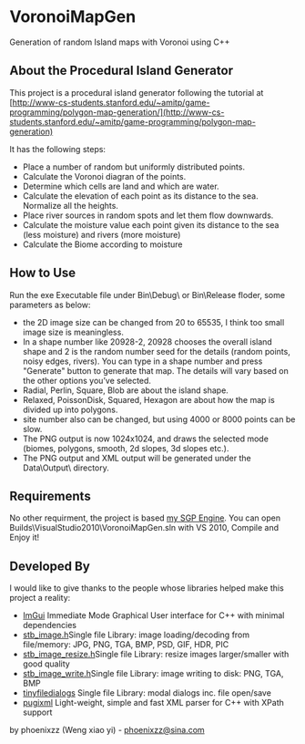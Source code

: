# VoronoiMapGen
Generation of random Island maps with Voronoi using C++

About the Procedural Island Generator
-------
This project is a procedural island generator following the tutorial at [http://www-cs-students.stanford.edu/~amitp/game-programming/polygon-map-generation/](http://www-cs-students.stanford.edu/~amitp/game-programming/polygon-map-generation) 

It has the following steps:

   - Place a number of random but uniformly distributed points.
   - Calculate the Voronoi diagran of the points.
   - Determine which cells are land and which are water.
   - Calculate the elevation of each point as its distance to the sea. Normalize all the heights.
   - Place river sources in random spots and let them flow downwards.
   - Calculate the moisture value each point given its distance to the sea (less moisture) and rivers (more moisture)
   - Calculate the Biome according to moisture

How to Use
-------
Run the exe Executable file under Bin\Debug\ or Bin\Release floder, some parameters as below:
 - the 2D image size can be changed from 20 to 65535, I think too small image size is meaningless.
 - In a shape number like 20928-2, 20928 chooses the overall island shape and 2 is the random number seed for the details (random points, noisy edges, rivers). 
 You can type in a shape number and press "Generate" button to generate that map. The details will vary based on the other options you’ve selected.
 - Radial, Perlin, Square, Blob are about the island shape.
 - Relaxed, PoissonDisk, Squared, Hexagon are about how the map is divided up into polygons.
 - site number also can be changed, but using 4000 or 8000 points can be slow.
 - The PNG output is now 1024x1024, and draws the selected mode (biomes, polygons, smooth, 2d slopes, 3d slopes etc.). 
 - The PNG output and XML output will be generated under the Data\Output\ directory.

Requirements
-------
No other requirment, the project is based [my SGP Engine](https://github.com/phoenixzz/SGPEngine).
You can open Builds\VisualStudio2010\VoronoiMapGen.sln with VS 2010, Compile and Enjoy it!


Developed By
-------
I would like to give thanks to the people whose libraries helped make this project a reality:

- [ImGui](https://github.com/ocornut/imgui)  Immediate Mode Graphical User interface for C++ with minimal dependencies
- [stb_image.h](https://github.com/nothings/stb/blob/master/stb_image.h)Single file Library: image loading/decoding from file/memory: JPG, PNG, TGA, BMP, PSD, GIF, HDR, PIC
- [stb_image_resize.h](https://github.com/nothings/stb/blob/master/stb_image_resize.h)Single file Library: resize images larger/smaller with good quality
- [stb_image_write.h](https://github.com/nothings/stb/blob/master/stb_image_write.h)Single file Library: image writing to disk: PNG, TGA, BMP
- [tinyfiledialogs](https://sourceforge.net/projects/tinyfiledialogs/) Single file Library: modal dialogs inc. file open/save
- [pugixml](http://pugixml.org/) Light-weight, simple and fast XML parser for C++ with XPath support

by phoenixzz (Weng xiao yi) - <phoenixzz@sina.com>